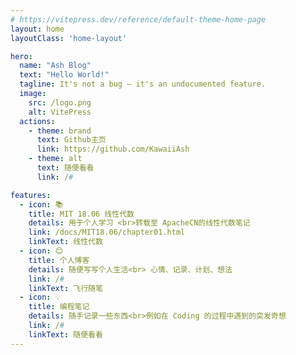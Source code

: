 ```yaml
---
# https://vitepress.dev/reference/default-theme-home-page
layout: home
layoutClass: 'home-layout'

hero:
  name: "Ash Blog"
  text: "Hello World!"
  tagline: It's not a bug – it's an undocumented feature.
  image:
    src: /logo.png
    alt: VitePress
  actions:
    - theme: brand
      text: Github主页
      link: https://github.com/KawaiiAsh
    - theme: alt
      text: 随便看看
      link: /#

features:
  - icon: 📚
    title: MIT 18.06 线性代数
    details: 用于个人学习 <br>转载至 ApacheCN的线性代数笔记
    link: /docs/MIT18.06/chapter01.html
    linkText: 线性代数
  - icon: 😊
    title: 个人博客
    details: 随便写写个人生活<br> 心情、记录、计划、想法
    link: /#
    linkText: 飞行随笔
  - icon: 💡
    title: 编程笔记
    details: 随手记录一些东西<br>例如在 Coding 的过程中遇到的突发奇想
    link: /#
    linkText: 随便看看
---
```


<style>
home-layout .image-src:hover {
  transform: translate(-50%, -50%) rotate(666turn);
  transition: transform 59s 1s cubic-bezier(0.3, 0, 0.8, 1);
}

home-layout .details small {
  opacity: 0.8;
}

home-layout .item:last-child .details {
  display: flex;
  justify-content: flex-end;
  align-items: end;
}
</style>
